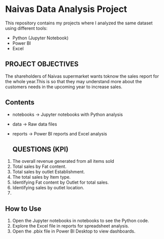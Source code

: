 # Naivas Data Analysis Project

This repository contains my projects where I analyzed the same dataset using different tools:
- Python (Jupyter Notebook)
- Power BI
- Excel
## PROJECT OBJECTIVES
The shareholders of Naivas supermarket wants toknow the sales report for the whole year.This is so that they may understand more about the customers needs in the upcoming year to increase sales.

## Contents
- notebooks → Jupyter notebooks with Python analysis
- data → Raw data files
- reports → Power BI reports and Excel analysis

  ## QUESTIONS (KPI)
1.  The overall revenue generated from all items sold
2.  Total sales by Fat content.
3.  Total sales by outlet Establishment.
4.  The total sales by Item type.
5.  Identifying Fat content by Outlet for total sales.
6.  Identifying sales by outlet location.
7.  


  

## How to Use
1. Open the Jupyter notebooks in notebooks to see the Python code.
2. Explore the Excel file in reports for spreadsheet analysis.
3. Open the .pbix file in Power BI Desktop to view dashboards.


